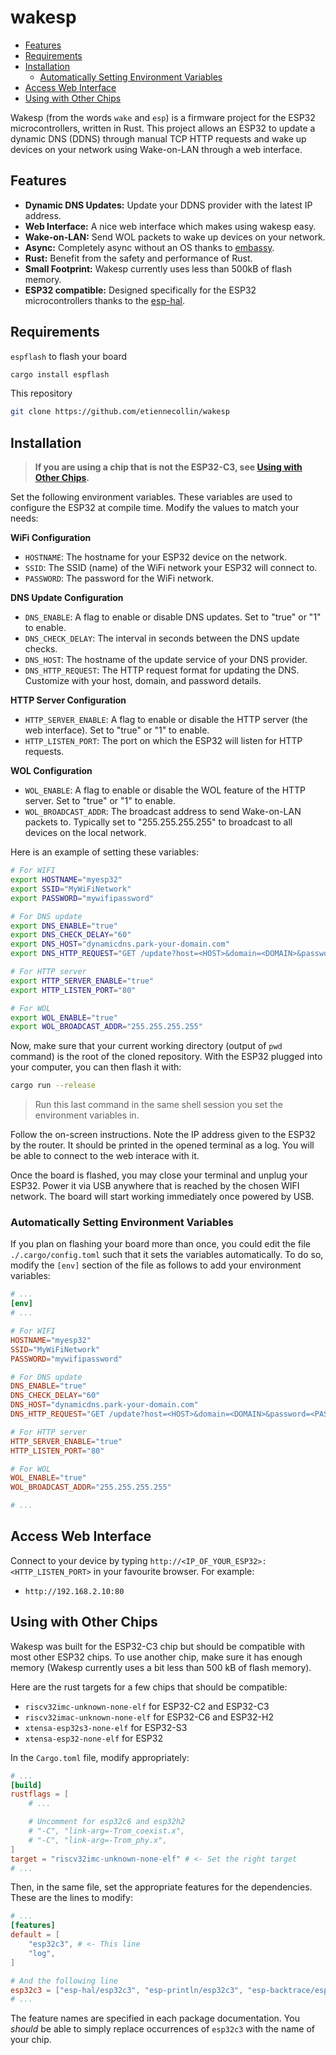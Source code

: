 # wakesp

<!-- vim-markdown-toc GFM -->

- [Features](#features)
- [Requirements](#requirements)
- [Installation](#installation)
  - [Automatically Setting Environment Variables](#automatically-setting-environment-variables)
- [Access Web Interface](#access-web-interface)
- [Using with Other Chips](#using-with-other-chips)

<!-- vim-markdown-toc -->

Wakesp (from the words `wake` and `esp`) is a firmware project for the ESP32 microcontrollers, written in Rust. This project allows an ESP32 to update a dynamic DNS (DDNS) through manual TCP HTTP requests and wake up devices on your network using Wake-on-LAN through a web interface.

## Features

- **Dynamic DNS Updates:** Update your DDNS provider with the latest IP address.
- **Web Interface:** A nice web interface which makes using wakesp easy.
- **Wake-on-LAN:** Send WOL packets to wake up devices on your network.
- **Async:** Completely async without an OS thanks to [embassy](https://github.com/embassy-rs/embassy).
- **Rust:** Benefit from the safety and performance of Rust.
- **Small Footprint:** Wakesp currently uses less than 500kB of flash memory.
- **ESP32 compatible:** Designed specifically for the ESP32 microcontrollers thanks to the [esp-hal](https://github.com/esp-rs/esp-hal).

## Requirements

`espflash` to flash your board

```bash
cargo install espflash
```

This repository

```bash
git clone https://github.com/etiennecollin/wakesp
```

## Installation

> **If you are using a chip that is not the ESP32-C3, see [Using with Other Chips](#using-with-other-chips).**

Set the following environment variables. These variables are used to configure the ESP32 at compile time. Modify the values to match your needs:

**WiFi Configuration**

- `HOSTNAME`: The hostname for your ESP32 device on the network.
- `SSID`: The SSID (name) of the WiFi network your ESP32 will connect to.
- `PASSWORD`: The password for the WiFi network.

**DNS Update Configuration**

- `DNS_ENABLE`: A flag to enable or disable DNS updates. Set to "true" or "1" to enable.
- `DNS_CHECK_DELAY`: The interval in seconds between the DNS update checks.
- `DNS_HOST`: The hostname of the update service of your DNS provider.
- `DNS_HTTP_REQUEST`: The HTTP request format for updating the DNS. Customize with your host, domain, and password details.

**HTTP Server Configuration**

- `HTTP_SERVER_ENABLE`: A flag to enable or disable the HTTP server (the web interface). Set to "true" or "1" to enable.
- `HTTP_LISTEN_PORT`: The port on which the ESP32 will listen for HTTP requests.

**WOL Configuration**

- `WOL_ENABLE`: A flag to enable or disable the WOL feature of the HTTP server. Set to "true" or "1" to enable.
- `WOL_BROADCAST_ADDR`: The broadcast address to send Wake-on-LAN packets to. Typically set to "255.255.255.255" to broadcast to all devices on the local network.

Here is an example of setting these variables:

```bash
# For WIFI
export HOSTNAME="myesp32"
export SSID="MyWiFiNetwork"
export PASSWORD="mywifipassword"

# For DNS update
export DNS_ENABLE="true"
export DNS_CHECK_DELAY="60"
export DNS_HOST="dynamicdns.park-your-domain.com"
export DNS_HTTP_REQUEST="GET /update?host=<HOST>&domain=<DOMAIN>&password=<PASSWORD>&ip= HTTP/1.1\r\nHost: dynamicdns.park-your-domain.com\r\nConnection: close\r\n\r\n"

# For HTTP server
export HTTP_SERVER_ENABLE="true"
export HTTP_LISTEN_PORT="80"

# For WOL
export WOL_ENABLE="true"
export WOL_BROADCAST_ADDR="255.255.255.255"
```

Now, make sure that your current working directory (output of `pwd` command) is the root of the cloned repository.
With the ESP32 plugged into your computer, you can then flash it with:

```bash
cargo run --release
```

> Run this last command in the same shell session you set the environment variables in.

Follow the on-screen instructions. Note the IP address given to the ESP32 by the router. It should be printed in the opened terminal as a log. You will be able to connect to the web interace with it.

Once the board is flashed, you may close your terminal and unplug your ESP32. Power it via USB anywhere that is reached by the chosen WIFI network. The board will start working immediately once powered by USB.

### Automatically Setting Environment Variables

If you plan on flashing your board more than once, you could edit the file `./.cargo/config.toml` such that it sets the variables automatically. To do so, modify the `[env]` section of the file as follows to add your environment variables:

```toml
# ...
[env]
# ...

# For WIFI
HOSTNAME="myesp32"
SSID="MyWiFiNetwork"
PASSWORD="mywifipassword"

# For DNS update
DNS_ENABLE="true"
DNS_CHECK_DELAY="60"
DNS_HOST="dynamicdns.park-your-domain.com"
DNS_HTTP_REQUEST="GET /update?host=<HOST>&domain=<DOMAIN>&password=<PASSWORD>&ip= HTTP/1.1\r\nHost: dynamicdns.park-your-domain.com\r\nConnection: close\r\n\r\n"

# For HTTP server
HTTP_SERVER_ENABLE="true"
HTTP_LISTEN_PORT="80"

# For WOL
WOL_ENABLE="true"
WOL_BROADCAST_ADDR="255.255.255.255"

# ...
```

## Access Web Interface

Connect to your device by typing `http://<IP_OF_YOUR_ESP32>:<HTTP_LISTEN_PORT>` in your favourite browser. For example:

- `http://192.168.2.10:80`

## Using with Other Chips

Wakesp was built for the ESP32-C3 chip but should be compatible with most other ESP32 chips. To use another chip, make sure it has enough memory (Wakesp currently uses a bit less than 500 kB of flash memory).

Here are the rust targets for a few chips that should be compatible:

- `riscv32imc-unknown-none-elf` for ESP32-C2 and ESP32-C3
- `riscv32imac-unknown-none-elf` for ESP32-C6 and ESP32-H2
- `xtensa-esp32s3-none-elf` for ESP32-S3
- `xtensa-esp32-none-elf` for ESP32

In the `Cargo.toml` file, modify appropriately:

```toml
# ...
[build]
rustflags = [
    # ...

    # Uncomment for esp32c6 and esp32h2
    # "-C", "link-arg=-Trom_coexist.x",
    # "-C", "link-arg=-Trom_phy.x",
]
target = "riscv32imc-unknown-none-elf" # <- Set the right target
# ...
```

Then, in the same file, set the appropriate features for the dependencies. These are the lines to modify:

```toml
# ...
[features]
default = [
    "esp32c3", # <- This line
    "log",
]

# And the following line
esp32c3 = ["esp-hal/esp32c3", "esp-println/esp32c3", "esp-backtrace/esp32c3", "esp-wifi/esp32c3", "esp-hal-embassy/esp32c3"]
# ...
```

The feature names are specified in each package documentation. You _should_ be able to simply replace occurrences of `esp32c3` with the name of your chip.

